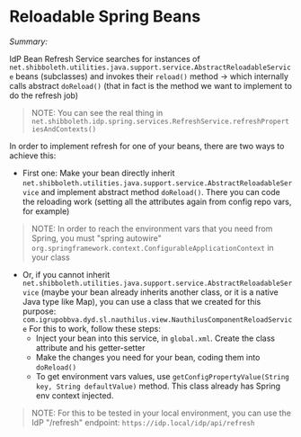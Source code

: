 Reloadable Spring Beans
=

*Summary:*

IdP Bean Refresh Service searches for instances of `net.shibboleth.utilities.java.support.service.AbstractReloadableService` beans 
(subclasses) and invokes their `reload()` method -> which internally calls abstract `doReload()` (that in fact is
the method we want to implement to do the refresh job)
> NOTE: You can see the real thing in `net.shibboleth.idp.spring.services.RefreshService.refreshPropertiesAndContexts()` 

In order to implement refresh for one of your beans, there are two ways to achieve this:
- First one: Make your bean directly inherit `net.shibboleth.utilities.java.support.service.AbstractReloadableService` and implement
abstract method `doReload()`. There you can code the reloading work (setting all the attributes again from config repo vars, for example)
> NOTE: In order to reach the environment vars that you need from Spring, you must "spring autowire" `org.springframework.context.ConfigurableApplicationContext`
> in your class 
- Or, if you cannot inherit `net.shibboleth.utilities.java.support.service.AbstractReloadableService` (maybe your bean already inherits another class, 
or it is a native Java type like Map), you can use a class that we created for this purpose: `com.igrupobbva.dyd.sl.nauthilus.view.NauthilusComponentReloadService`
For this to work, follow these steps:
    - Inject your bean into this service, in `global.xml`. Create the class attribute and his getter-setter
    - Make the changes you need for your bean, coding them into `doReload()`
    - To get environment vars values, use `getConfigPropertyValue(String key, String defaultValue)` method. This 
    class already has Spring env context injected.
> NOTE: For this to be tested in your local environment, you can use the IdP "/refresh" endpoint: `https://idp.local/idp/api/refresh`  

